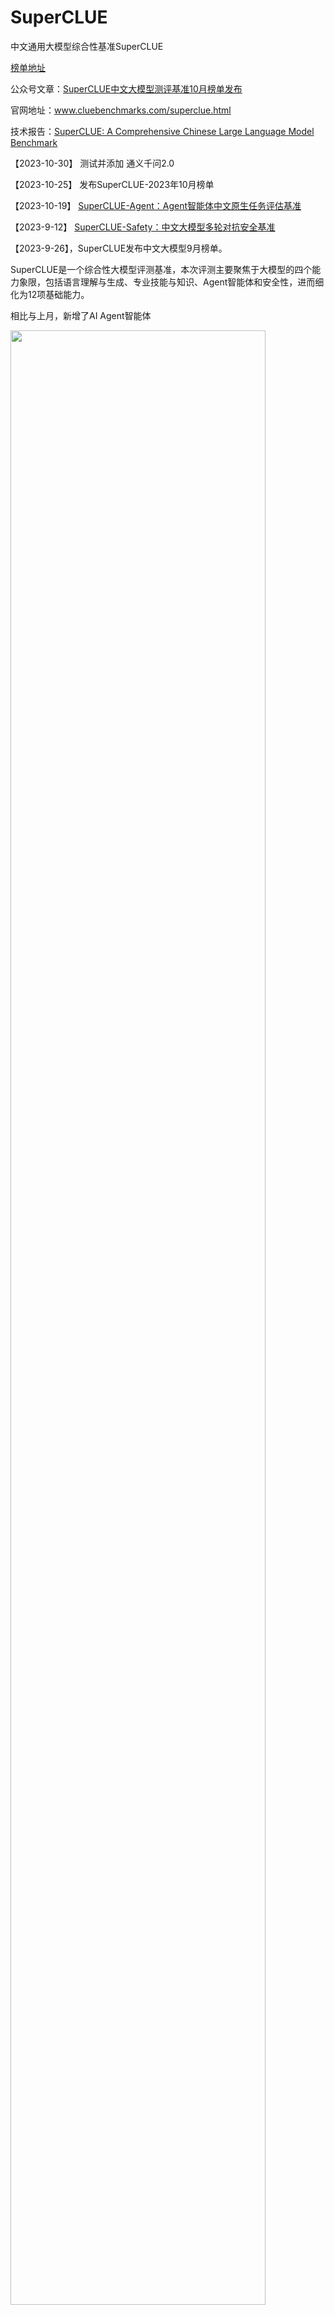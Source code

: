 # SuperCLUE

中文通用大模型综合性基准SuperCLUE

<a href='https://www.superclueai.com' target="__blank">榜单地址</a>

公众号文章：<a href='https://mp.weixin.qq.com/s/VEqF1RriFpP2pOO_cvHo8Q'>SuperCLUE中文大模型测评基准10月榜单发布</a>

官网地址：<a href='https://www.cluebenchmarks.com/superclue.html' target="__blank">www.cluebenchmarks.com/superclue.html</a>

技术报告：<a href='https://arxiv.org/abs/2307.15020' target="__blank">SuperCLUE: A Comprehensive Chinese Large Language Model Benchmark</a>

【2023-10-30】 测试并添加 通义千问2.0

【2023-10-25】 发布SuperCLUE-2023年10月榜单


【2023-10-19】 <a href='https://www.cluebenchmarks.com/superclue_agent.html' target="__blank">SuperCLUE-Agent：Agent智能体中文原生任务评估基准</a>


【2023-9-12】 <a href='https://github.com/CLUEbenchmark/SuperCLUE-safety' target="__blank">SuperCLUE-Safety：中文大模型多轮对抗安全基准</a>


【2023-9-26】，SuperCLUE发布中文大模型9月榜单。

SuperCLUE是一个综合性大模型评测基准，本次评测主要聚焦于大模型的四个能力象限，包括语言理解与生成、专业技能与知识、Agent智能体和安全性，进而细化为12项基础能力。

相比与上月，新增了AI Agent智能体

<img src="https://github.com/CLUEbenchmark/SuperCLUE/blob/main/resources/superclue_idea2.png"  width="90%" height="90%"></img>

### SuperCLUE能力评估结构图
<img src="https://github.com/CLUEbenchmark/SuperCLUE/blob/main/resources/category09.png"  width="60%" height="60%"></img>

### SuperCLUE多维度测评方案
<img src="https://github.com/CLUEbenchmark/SuperCLUE/blob/main/resources/r2309/superclue_mlitisystem.png"  width="90%" height="90%"></img>


### 为什么新增AI Agent智能体能力？

AI agent（智能体）是当前与大语言模型相关的前沿研究热点，拥有类似贾维斯等科幻电影中人类超级助手的能力，可以根据需求自主的完成任务。
然而，面向AI agent智能体，缺乏针对中文大模型的广泛评估。为了解决这一问题，我们在SuperCLUE新的榜单中新增了AI agent智能体能力的测评。
这个榜单将重点评估AI agent在【工具使用】和【任务规划】两个关键能力上的表现，这项工作旨在为评估中文大模型作为智能体的表现提供一个基础和可能。

### SuperCLUE总排行榜（2023年11月）

| 排名 | 模型 | 机构 | 总分 | OPEN<br>开放多轮 | OPT<br>客观题 | 使用 |
|:---:|:---:|:---:|:---:|:---:|:---:|:---:|  
| - | GPT4-Turbo | OpenAI | 89.79 | 97.53 | 78.18 | API |
| - | GPT-4 | OpenAI | 75.14 | 73.01 | 78.33 | API |
| 🏅️ | 文心一言4.0 | 百度 | 74.02 | 73.62 | 74.61 | API |  
| 🥈| Moonshot | 月之暗面 | 72.88 | 71.47 | 74.99 | 网页 |
| 🥉 | Yi-34B-Chat|	零一万物|	71.87|	71.21|	72.85|	模型|
| 4 | BlueLM | vivo | 67.14 | 64.88 | 70.53 | API |  
| 5 | 腾讯混元 | 腾讯 | 66.96 | 62.27 | 74.00 | API |
| 5 | 通义千问2.0(v1030) | 阿里巴巴 | 66.94 | 61.01 | 75.83 | API |
| 7 | ChatGLM3-Turbo | 清华&智谱 | 66.50 | 63.27 | 71.34 | API |
| - | Claude2 | Anthropic | 60.62 | 57.82 | 64.82 | API |
| 8 | 云雀大模型(豆包) | 字节跳动 | 60.42 | 55.96 | 67.11 | 网页 |
| - | GPT3.5-Turbo | OpenAI | 59.39 | 57.16 | 62.73 | API |  
| 9 | XVERSE-13B-2-Chat | 元象科技 | 58.31 | 49.95 | 70.84 | 模型 |
| 10 | Qwen-14B-Chat | 阿里巴巴 | 57.90 | 49.05 | 71.18 | API |
| 11 | 讯飞星火V3.0 | 科大讯飞 | 57.18 | 51.00 | 66.45 | API | 
| 12 | Baichuan2-13B-Chat | 百川智能 | 56.33 | 50.33 | 65.33 | 模型 |
| 13 | MiniMax-Abab5.5 | MiniMax | 55.08 | 45.27 | 69.80 | API |
| 14 | 360GPT_S2_V10 | 360 | 46.47 | 33.35 | 66.14 | API |
| 15 | ChatGLM3-6B | 清华&智谱 | 46.24 | 38.01 | 58.58 | 模型 |
| 16 | Chinese-Alpaca-2-13B | yiming cui | 43.42 | 38.09 | 51.42 | 模型 |
| - | Llama-2-13B-Chat | Meta | 31.47 | 28.67 | 35.67 | 模型 |
 
注：处于前列的模型，如果分数比较接近（小于0.03分），在排名时会被记为并列的名称。

### SuperCLUE-OPEN多轮开放问题排行榜（2023年11月）

| 排名 | 模型 | 机构 | OPEN<br/>总分 | 语言理解<br/>与生成 | 专业技能<br/>与知识 | 工具<br/>使用 | 传统<br/>安全 | 使用 | 
|:---:|:---:|:---:|:---:|:---:|:---:|:---:|:---:|:---:|
| - | GPT4-Turbo | OpenAI | 97.53 | 90.27 | 93.98 | 100.00 | 62.05 | API |
| 🏅️ | 文心一言4.0 | 百度 | 73.62 | 65.18 | 81.74 | 90.38 | 58.11 | API | 
| - | GPT-4 | OpenAI | 73.01 | 69.87 | 80.02 | 86.06 | 46.88 | API | 
| 🥈| Moonshot | 月之暗面 | 71.47 | 72.32 | 72.44 | 86.54 | 51.34 | 网页 |
|🥉  | Yi-34B-Chat | 	零一万物 | 	71.21  | 	74.60  | 	64.83 |  	87.98 |  	65.77  | 	模型   | 
| 4 | BlueLM | vivo | 64.88 | 65.58 | 64.30 | 70.71 | 58.04 | API |  
| 5 | ChatGLM3-Turbo | 清华&智谱 | 63.27 | 74.78 | 54.58 | 66.50 | 45.00 | API |
| 6 | 腾讯混元 | 腾讯 | 62.27 | 57.95 | 64.46 | 77.88 | 54.13 | API |
| 7 | 通义千问2.0(v1030) | 阿里巴巴 | 61.01 | 47.79 | 72.62 | 74.04 | 52.68 | API |
| - | Claude2 | Anthropic | 57.82 | 47.72 | 66.18 | 51.49 | 69.72 | API |
| - | GPT3.5-Turbo | OpenAI | 57.16 | 58.59 | 56.69 | 59.62 | 51.79 | API |  
| 8 | 云雀大模型(豆包) | 字节跳动 | 55.96 | 49.20 | 60.92 | 51.92 | 63.84 | 网页 |
| 9 | 讯飞星火V3.0 | 科大讯飞 | 51.00 | 44.50 | 57.64 | 46.60 | 54.02 | API |
| 10 | Baichuan2-13B-Chat | 百川智能 | 50.33 | 51.86 | 45.38 | 65.38 | 48.64 | 模型 |
| 11 | XVERSE-13B-2-Chat | 元象科技 | 49.95 | 50.65 | 47.86 | 53.92 | 51.80 | 模型 |
| 12 | Qwen-14B-Chat | 阿里巴巴 | 49.05 | 41.99 | 53.31 | 50.96 | 56.02 | API |
| 13 | MiniMax-Abab5.5 | MiniMax | 45.27 | 38.00 | 51.32 | 60.58 | 32.59 | API |
| 14 | Chinese-Alpaca-2-13B | yiming cui | 38.09 | 43.51 | 32.14 | 34.13 | 42.86 | 模型 |
| 15 | ChatGLM3-6B | 清华&智谱 | 38.01 | 36.46 | 36.55 | 33.33 | 53.64 | 模型 |
| 16 | 360GPT_S2_V10 | 360 | 33.35 | 35.54 | 29.42 | 34.62 | 38.39 | API |  
| - | Llama-2-13B-Chat | Meta | 28.67 | 28.86 | 25.21 | 28.85 | 41.28 | 模型 |


### SuperCLUE-OPT三大能力客观题排行榜（2023年11月）

|排名|模型|机构|OPT<br/>分数|基础<br/>能力|中文<br/>特性|学术专业<br/>能力|使用<br/>方式|
|:---:|:---:|:---:|:---:|:---:|:---:|:---:|:---:|  
|-|GPT-4|OpenAI|78.33|83.51|79.29|72.04|API|
|-|GPT4-Turbo|OpenAI|78.18|80.68|79.20|74.57|API|
|🏅️|通义千问2.0(v1030)|阿里巴巴|75.83|79.89|81.83|65.39|API|
|🥈|Moonshot|月之暗面|74.99|78.89|80.55|64.99|网页|  
|🥉|文心一言4.0|百度|74.61|78.65|81.28|63.48|API|
|4|腾讯混元|腾讯|74.00|79.25|81.32|60.91|API|  
|5|Yi-34B-Chat|零一万物|72.85|73.65|79.98|63.00|模型|
|6|ChatGLM3-Turbo|清华&智谱|71.34|74.41|77.67|61.53|API|
|7|Qwen-14B-Chat|阿里巴巴|71.18|77.30|78.42|57.09|API|
|8|XVERSE-13B-2-Chat|元象科技|70.84|76.48|78.32|57.05|模型|
|9|BlueLM|vivo|70.53|75.05|76.85|59.31|API|  
|10|MiniMax-Abab5.5|MiniMax|69.80|73.47|76.20|59.35|API|
|11|云雀大模型(豆包)|字节跳动|67.11|70.53|72.12|58.32|网页|
|12|讯飞星火V3.0|科大讯飞|66.45|70.48|73.81|54.44|API|
|13|360GPT_S2_V10|360|66.14|72.52|72.42|53.05|API|
|14|Baichuan2-13B-Chat|百川智能|65.33|68.79|75.05|51.58|模型|
|-|Claude2|Anthropic|64.82|71.01|65.16|58.21|API|
|-|GPT3.5-Turbo|OpenAI|62.73|72.27|63.71|52.10|API|
|15|ChatGLM3-6B|清华&智谱|58.58|63.54|64.95|46.85|模型|  
|16|Chinese-Alpaca-2-13B|yiming cui|51.42|60.82|54.31|38.90|模型|
|-|Llama-2-13B-Chat|Meta|35.67|42.99|32.64|31.58|模型|



### SuperCLUE十大基础能力排行榜（2023年11月）

| 模型 | 计算 | 逻辑<br/>推理 | 代码 | 知识<br/>百科 | 语言<br/>理解 | 生成<br/>创作 | 对话 | 角色<br/>扮演 | 工具<br/>使用 | 传统<br/>安全 |
|:---:|:---:|:---:|:---:|:---:|:---:|:---:|:---:|:---:|:---:|:---:|  
| GPT4-Turbo | 92.13 | 100.00 | 100.00 | 83.78 | 77.27 | 100.00 | 83.82 | 100.00 | 100.00 | 62.05 |
| GPT-4 | 86.45 | 92.57 | 69.90 | 71.17 | 66.97 | 68.75 | 63.37 | 80.39 | 86.06 | 46.88 |
| 文心一言4.0 | 70.37 | 87.76 | 77.40 | 91.44 | 68.06 | 76.92 | 51.50 | 64.22 | 90.38 | 58.11 |
| Moonshot | 59.81 | 78.22 | 65.87 | 85.85 | 65.74 | 72.55 | 75.00 | 75.98 | 86.54 | 51.34 |
| Yi-34B-Chat | 	45.33 |  	76.73  | 	58.25  | 	79.02 | 	64.09  | 	100.00  | 	69.12 |  	65.20  | 	87.98 |  	65.77 |
| BlueLM | 50.00 | 79.41 | 44.90 | 82.88 | 59.17 | 68.27 | 57.92 | 76.96 | 70.71 | 58.04 |
| ChatGLM3-Turbo | 35.19 | 62.50 | 48.56 | 72.07 | 63.89 | 64.42 | 70.79 | 100.00 | 66.50 | 45.00 |
| 腾讯混元 | 44.39 | 62.87 | 64.42 | 86.16 | 62.27 | 54.33 | 46.57 | 68.63 | 77.88 | 54.13 |  
| 通义千问2.0(v1030) | 60.19 | 75.98 | 64.56 | 89.73 | 62.84 | 30.77 | 42.65 | 54.90 | 74.04 | 52.68 |
| Claude2 | 61.57 | 79.50 | 60.58 | 63.06 | 65.14 | 26.70 | 53.43 | 45.59 | 51.49 | 69.72 |
| GPT3.5-Turbo | 60.19 | 59.50 | 54.81 | 52.25 | 54.55 | 63.94 | 50.50 | 65.35 | 59.62 | 51.79 |
| 云雀大模型(豆包) | 48.13 | 66.67 | 35.58 | 93.30 | 54.09 | 40.87 | 43.00 | 58.82 | 51.92 | 63.84 |  
| 讯飞星火V3.0 | 38.79 | 66.16 | 42.72 | 82.87 | 54.13 | 31.73 | 37.25 | 54.90 | 46.60 | 54.02 |
| Baichuan2-13B-Chat | 22.69 | 59.90 | 28.85 | 70.09 | 57.73 | 39.90 | 53.43 | 56.37 | 65.38 | 48.64 |
| XVERSE-13B-2-Chat | 33.33 | 54.90 | 36.54 | 66.67 | 49.55 | 36.54 | 48.02 | 68.50 | 53.92 | 51.80 |
| Qwen-14B-Chat | 45.33 | 53.43 | 40.38 | 74.09 | 57.48 | 28.64 | 33.33 | 48.51 | 50.96 | 56.02 |
| MiniMax-Abab5.5 | 27.10 | 43.63 | 47.60 | 86.94 | 52.29 | 28.64 | 35.78 | 35.29 | 60.58 | 32.59 |
| Chinese-Alpaca-2-13B | 17.13 | 47.03 | 12.62 | 51.79 | 54.09 | 32.21 | 39.22 | 48.53 | 34.13 | 42.86 |
| ChatGLM3-6B | 22.22 | 51.06 | 27.40 | 45.50 | 49.08 | 19.61 | 35.15 | 42.00 | 33.33 | 53.64 |
| 360GPT_S2_V10 | 21.30 | 45.54 | 13.46 | 37.39 | 50.46 | 24.52 | 34.16 | 33.00 | 34.62 | 38.39 |
| Llama-2-13B-Chat | 14.02 | 49.49 | 10.10 | 27.23 | 35.91 | 33.17 | 15.46 | 30.88 | 28.85 | 41.28 |

### SuperCLUE开源模型排行榜（2023年11月）

| 排名 | 模型 | 机构 | 总分 | OPEN<br/>多轮开放 | OPT<br/>客观题 | 使用 |
|:---:|:---:|:---:|:---:|:---:|:---:|:---:|  
| - | GPT4-Turbo | OpenAI | 89.79 | 97.53 | 78.18 | API |
| - | GPT-4 | OpenAI | 75.14 | 73.01 | 78.33 | API |
| 🏅 |Yi-34B-Chat|	零一万物|	71.87 |	71.21 |	72.85 |	模型 |
| - | Claude2 | Anthropic | 60.62 | 57.82 | 64.82 | API |  
| - | GPT3.5-Turbo | OpenAI | 59.39 | 57.16 | 62.73 | API |
| 🥈 | XVERSE-13B-2-Chat | 元象科技 | 58.31 | 49.95 | 70.84 | 模型 |   
| 🥉 | Qwen-14B-Chat | 阿里巴巴 | 57.90 | 49.05 | 71.18 | API |
| 4 | Baichuan2-13B-Chat | 百川智能 | 56.33 | 50.33 | 65.33 | 模型 |
| 5 | ChatGLM3-6B | 清华&智谱 | 46.24 | 38.01 | 58.58 | 模型 |
| 6 | Chinese-Alpaca-2-13B | yiming cui | 43.42 | 38.09 | 51.42 | 模型 |
| - | Llama-2-13B-Chat | Meta | 31.47 | 28.67 | 35.67 | 模型 |

### 23-10月测评改进

#### 1. 模型变动
1）本次评测选取了目前国内外最具代表性的20个通用大语言模型。与9月相比，新增了月之暗面的Moonshot、百度的文心一言4.0、科大讯飞的星火V3.0、
vivo的vivoLM和阿里云的Qwen-14B。
 
具体被测模型的配置信息见Github的ModelCard。Github地址：https://github.com/CLUEbenchmark/SuperCLUE

#### 2. 评测任务变动
本月评测任务新增AI智能体，重点评估AI Agent在【工具使用】这个关键能力上的表现；大模型安全使用【传统安全】这一关键能力。

#### 3. 评分机制变动（与9月一致）
SuperCLUE结合大模型市场技术进展及国内外评测基准现状，对综合性评测总分评分逻辑进行优化。

1）多轮开放评测OPEN评分标准：在与基线模型对战过程中，我们认为胜的情况价值意义更大。所以，本次OPEN测评将胜（1分）调整为胜（3分）。如一道题目对战，胜得3分，平局得1分，负得0分。

2）我们发现客观选择题并不能考察中文大模型的真实综合能力，多轮主观题的能力尤为重要，所以我们在计算总分时，将OPEN的权重由50%提升至60%。


### 示例
#### 能力1：语义理解与抽取

这是一种语言能力，能够理解并解析输入的文字信息的含义。模型需要能够识别短语、句子、段落的含义，同时还要能从更大的文本块中抽取关键信息和主题。

##### 多轮对话示例

<img src="https://github.com/CLUEbenchmark/SuperCLUE/blob/main/resources/r2309/image_nlp.png"  width="100%" height="100%"></img>

注：本示例中可同时评测多轮对话能力

#### 能力2：AI agent（智能体）能力

AI agent（智能体）是当前与大语言模型相关的前沿研究热点，拥有类似贾维斯等科幻电影中人类超级助手的能力，可以根据需求自主的完成任务。

重点评估AI agent在【工具使用】和【任务规划】两个关键能力上的表现

##### 示例

<img src="https://github.com/CLUEbenchmark/SuperCLUE/blob/main/resources/r2309/image_agent.png"  width="100%" height="100%"></img>


#### 能力3：上下文对话

这是一种语言能力，需要理解并记住前面的对话信息，以便在回答中保持连贯性。这涉及到理解对话的整体流程和上下文环境，或生成相应的对话。

##### 示例

<img src="https://github.com/CLUEbenchmark/SuperCLUE/blob/main/resources/r2309/image_dial.png"  width="100%" height="100%"></img>

#### 能力4：生成与创作

这是一种语言能力，能够创造新的文本内容，如文章、文案、短故事、诗歌。这涉及到创造性地运用语言，同时还要考虑到风格、语境和目标读者。

##### 示例
<img src="https://github.com/CLUEbenchmark/SuperCLUE/blob/main/resources/r2309/image_generate.png"  width="100%" height="100%"></img>


#### 能力5：知识与百科

这是一种知识能力，能够像百科全书一样提供知识信息。这涉及到理解和回答关于广泛主题的问题，以及提供准确、详细和最新的信息。

##### 示例

<img src="https://github.com/CLUEbenchmark/SuperCLUE/blob/main/resources/r2309/image_knowledge.png"  width="100%" height="100%"></img>


#### 能力6：代码

这是一种专业能力，能够理解和生成编程代码。这涉及到理解多种编程语言的语法、结构和习惯，以及如何解决编程问题。

##### 多轮对话示例

<img src="https://github.com/CLUEbenchmark/SuperCLUE/blob/main/resources/r2309/image_code.png"  width="100%" height="100%"></img>

注：本示例中可同时评测多轮对话能力

#### 能力7：逻辑与推理

这是一种专业能力，能够理解和应用逻辑原则进行推理。这涉及到分析问题、识别问题及推理。

##### 示例

<img src="https://github.com/CLUEbenchmark/SuperCLUE/blob/main/resources/r2309/image_logic.png"  width="100%" height="100%"></img>


####  能力8：计算

这是一种专业能力，使其能够执行数学运算，如加法、减法、乘法和除法，甚至更复杂的数学问题。这涉及到理解数学问题的表述，以及如何步骤地解决这些问题。

##### 多轮对话示例

<img src="https://github.com/CLUEbenchmark/SuperCLUE/blob/main/resources/r2309/image_compute.png"  width="100%" height="100%"></img>

注：本示例中可同时评测多轮对话能力

####  能力9：角色扮演

这是一种感知能力，使其能够在特定的模拟环境或情景中扮演一个角色。这涉及到理解特定角色的行为、说话风格，以及在特定情境下的适当反应。

##### 示例

<img src="https://github.com/CLUEbenchmark/SuperCLUE/blob/main/resources/r2309/image_roleplay.png"  width="100%" height="100%"></img>


####   能力10：安全

这是一种安全能力，防止生成可能引起困扰或伤害的内容。这涉及到识别和避免可能包含敏感或不适当内容的请求，以及遵守用户的隐私和安全政策。

##### 示例

<img src="https://github.com/CLUEbenchmark/SuperCLUE/blob/main/resources/r2309/image_safety.png"  width="100%" height="100%"></img>

### 8月榜单更新情况
1.综合性：将OPEN多轮开放问题与OPT三大能力客观题进行了结合起来，作为8月榜单；

2.模型细节：Baichuan-13B-Chat使用了是最新的模型权重，具体见huggingface的权重；文心一言，OPT三大能力客观题使用的是API（Ernie-3.5-turbo）；
  360使用的是api版本；

3.模型更新：去除了一些前期大家比较关注但当前活跃度不高的模型，如MOSS，BELLE等；加入了一些如Qwen-7B-Chat和3个Llam2相关模型。
